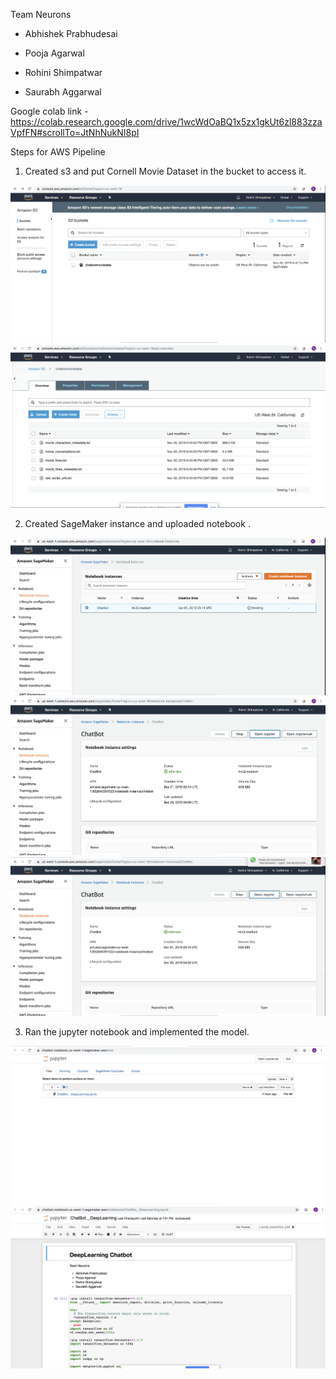 Team Neurons 

- Abhishek Prabhudesai

- Pooja Agarwal

- Rohini Shimpatwar

- Saurabh Aggarwal

Google colab link - https://colab.research.google.com/drive/1wcWdOaBQ1x5zx1gkUt6zl883zzaVpfFN#scrollTo=JtNhNukNI8pI

Steps for AWS Pipeline

1) Created s3 and put Cornell Movie Dataset in the bucket to access it.

![](Screenshots_AWS_pipeline/Amazon_S3.png)
![](Screenshots_AWS_pipeline/Amazon_S3_Cornell_Movie_Datasets.png)

2) Created SageMaker instance and uploaded notebook .

![](Screenshots_AWS_pipeline/Amazon_Sagemaker.png)
![](Screenshots_AWS_pipeline/Amazon_Sagemaker_instance.png)
![](Screenshots_AWS_pipeline/Amazon_Sagemaker_instance2.png)

3) Ran the jupyter notebook and implemented the model.

![](Screenshots_AWS_pipeline/Amazon_sagemaker_jupyter_notebook_path.png)
![](Screenshots_AWS_pipeline/Amazon_Jupyter_notebook.png)
